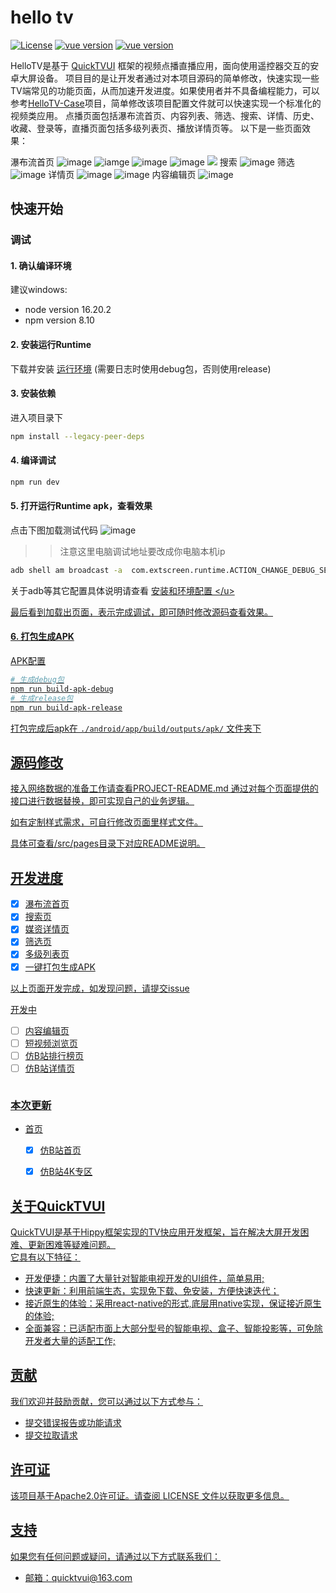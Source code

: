 # hello tv
[![License](https://img.shields.io/badge/license-Apache2.0-blue.svg)](https://opensource.org/licenses/apache-2-0)
[![vue version](https://img.shields.io/badge/vue-3.2-green.svg)](https://github.com/vuejs/core)
[![vue version](https://img.shields.io/badge/@quicktvui/quicktvui3-latest-green.svg)](https://www.npmjs.com/package/@quicktvui/quicktvui3?activeTab=versions)

HelloTV是基于 [QuickTVUI](http://v3.quicktvui.com/zh/) 框架的视频点播直播应用，面向使用遥控器交互的安卓大屏设备。
项目目的是让开发者通过对本项目源码的简单修改，快速实现一些TV端常见的功能页面，从而加速开发进度。如果使用者并不具备编程能力，可以参考[HelloTV-Case](https://github.com/quicktvui/HelloTV-Case)项目，简单修改该项目配置文件就可以快速实现一个标准化的视频类应用。
点播页面包括瀑布流首页、内容列表、筛选、搜索、详情、历史、收藏、登录等，直播页面包括多级列表页、播放详情页等。
以下是一些页面效果：

瀑布流首页
![image](http://extcdn.hsrc.tv/data_center/files/2024/07/10/9a62dd70-e787-4d5f-8294-d2acd79c23bf.jpeg)
![iamge](http://extcdn.hsrc.tv/data_center/files/2024/08/06/915c577d-fde4-4f75-91d4-ef54b63a7ccb.jpg)
![image](http://extcdn.hsrc.tv/data_center/files/2024/08/06/d2b2be9a-2b87-4db9-b36a-8e317a97a7f0.jpg)
![image](http://extcdn.hsrc.tv/data_center/files/2024/08/06/7ca82a38-b3d1-4a21-8bbb-52b1f42b1f4c.jpg)
![](http://extcdn.hsrc.tv/data_center/files/2024/08/06/d7fe27d2-6112-4350-8881-8cb4f7d5ca30.jpg)
搜索
![image](http://extcdn.hsrc.tv/data_center/files/2024/07/10/9204f370-3230-4f56-b7df-c4da1283fd89.jpeg)
筛选
![image](http://extcdn.hsrc.tv/data_center/files/2024/07/10/3c860f27-cefe-47a9-b3ea-c9bbe761e2e2.jpeg)
详情页
![image](http://extcdn.hsrc.tv/data_center/files/2024/07/10/c2c6d9e0-ca8a-4ff1-a5ce-e639395ad33f.jpeg)
![image](http://qcloudimg.a311.ottcn.com/data_center/files/2024/08/06/faa9e1c4-c427-421b-a8ae-ac9562e26662.jpg)
内容编辑页
![image](http://qcloudimg.a311.ottcn.com/data_center/files/2024/07/10/fc811902-d468-4828-b030-0f7561c1816b.jpeg
)
<!-- [![Build Status](https://travis-ci.org/your-username/your-project.svg?branch=master)](https://travis-ci.org/your-username/your-project) -->
<!-- [![npm version](https://badge.fury.io/js/your-package.svg)](https://badge.fury.io/js/your-package) -->



## 快速开始

### 调试
#### 1. 确认编译环境
建议windows:
- node version 16.20.2
- npm version 8.10


#### 2. 安装运行Runtime
下载并安装 [运行环境](http://v3.quicktvui.com/zh/resource/runtime.html) (需要日志时使用debug包，否则使用release)</b>

#### 3. 安装依赖
进入项目录下
```bash
npm install --legacy-peer-deps
```
#### 4. 编译调试
```bash
npm run dev
```
#### 5. 打开运行Runtime apk，查看效果
点击下图加载测试代码
![image](https://github.com/quicktvui/hellotv/assets/11962446/4571fb02-b761-405e-bbc8-a6baaa6f8a4a)
>> 注意这里电脑调试地址要改成你电脑本机ip
```bash
adb shell am broadcast -a  com.extscreen.runtime.ACTION_CHANGE_DEBUG_SERVER --es ip 192.168.xx.xx(电脑IP地址)
```
关于adb等其它配置具体说明请查看 <u>[安装和环境配置]([http://developer.extscreen.com/guide/](http://v3.quicktvui.com/zh/guide/installation.html)) </u>


最后看到加载出页面，表示完成调试，即可随时修改源码查看效果。


#### 6. 打包生成APK

[APK配置](android/README.md)

``` bash
# 生成debug包
npm run build-apk-debug
# 生成release包
npm run build-apk-release
```
打包完成后apk在 `./android/app/build/outputs/apk/` 文件夹下

## 源码修改
接入网络数据的准备工作请查看[PROJECT-README.md](PROJECT-README.md)
通过对每个页面提供的接口进行数据替换，即可实现自己的业务逻辑。

如有定制样式需求，可自行修改页面里样式文件。

具体可查看[/src/pages](./src/pages)目录下对应README说明。


## 开发进度
- [x] 瀑布流首页
- [x] 搜索页
- [x] 媒资详情页
- [x] 筛选页
- [x] 多级列表页
- [x] 一键打包生成APK

以上页面开发完成，如发现问题，请提交issue

开发中
- [ ] 内容编辑页
- [ ] 短视频浏览页
- [ ] 仿B站排行榜页
- [ ] 仿B站详情页

![]()

### 本次更新
* 首页
  * [x] 仿B站首页
  * [x] 仿B站4K专区


## 关于QuickTVUI
QuickTVUI是基于[Hippy](https://github.com/Tencent/Hippy)框架实现的TV快应用开发框架，旨在解决大屏开发困难、更新困难等疑难问题。  
它具有以下特征：
- 开发便捷：内置了大量针对智能电视开发的UI组件，简单易用;
- 快速更新：利用前端生态，实现免下载、免安装，方便快速迭代；
- 接近原生的体验：采用react-native的形式,底层用native实现，保证接近原生的体验;
- 全面兼容：已适配市面上大部分型号的智能电视、盒子、智能投影等，可免除开发者大量的适配工作;


<!-- ## 文档 -->
<!-- 查看完整的文档和示例，请访问[quicktvUI](http://quicktvui.com/)文档。 -->

## 贡献
我们欢迎并鼓励贡献，您可以通过以下方式参与：
- 提交错误报告或功能请求
- 提交拉取请求
<!-- 请阅读[贡献指南](CONTRIBUTING.md)获取更多信息。 -->
## 许可证
该项目基于Apache2.0许可证。请查阅 [LICENSE](https://opensource.org/licenses/apache-2-0) 文件以获取更多信息。

## 支持

如果您有任何问题或疑问，请通过以下方式联系我们：

- 邮箱：quicktvui@163.com

